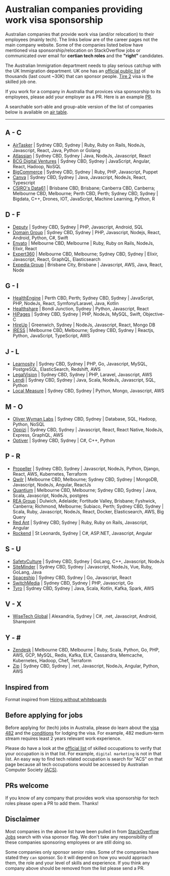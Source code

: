 # Australian companies providing work visa sponsorship

Australian companies that provide work visa (and/or relocation) to their employees (mainly tech).
The links below are of the career pages not the main company website. Some of the companies listed below have mentioned visa sponsorship/relocation on StackOverflow jobs or communicated over email for **certian tech roles** and the **"right"** candidates. 

The Australian Immigration department needs to play serious catchup with the UK Immigration department. UK one has an [official public list](https://www.gov.uk/government/publications/register-of-licensed-sponsors-workers) of thousands (last count ~30K) that can sponsor people. [Tire 2](https://www.gov.uk/tier-2-general) visa is the skilled job one.

If you work for a company in Australia that provices visa sponsorship to its employees, please add your employer as a PR. Here is an example [PR](https://github.com/geshan/au-companies-providing-work-visa-sponsorship/pull/32). 

A searchable sort-able and group-able version of the list of companies below is available on [air table](https://airtable.com/shrgB7IeiaGmIkGug/tblimdYn6HhmTYmD3).

---

## A - C
- [AirTasker](https://www.airtasker.com/careers/) | Sydney CBD, Sydney |  Ruby, Ruby on Rails, NodeJs, Javascript, React, Java, Python or Golang
- [Atlassian](https://www.atlassian.com/company/careers/sydney) | Sydney CBD, Sydney | Java, NodeJs, Javascript, React
- [BCG Digital Ventures](https://careers.bcgdv.com/locations/sydney/) | Sydney CBD, Sydney | JavaScript, Angular, React, Hadoop, NoSQL
- [BigCommerce](https://www.bigcommerce.com/careers/) | Sydney CBD, Sydney |  Ruby, PHP, Javascript, Puppet
- [Canva](https://www.canva.com/careers/) | Sydney CBD, Sydney | Java, Javascript, NodeJs, React, Typescript
- [CSIRO's Data61](https://jobs.csiro.au/search/?q=data61&locationsearch=) | Brisbane CBD, Brisbane; Canberra CBD, Canberra; Melbourne CBD, Melbourne; Perth CBD, Perth; Sydney CBD, Sydney | Bigdata, C++, Drones, IOT, JavaScript, Machine Learning, Python, R 

## D - F
- [Deputy](https://www.deputy.com/au/careers) | Sydney CBD, Sydney |  PHP, Javascript, Android, SQL
- [Domain Group](https://domaingroup.csod.com/ux/ats/careersite/4/home?c=domaingroup) | Sydney CBD, Sydney | PHP, Javascript, Nodejs, React, Android, Python, C#, Swift
- [Envato](https://envato.com/careers/) | Melbourne CBD, Melbourne | Ruby, Ruby on Rails, NodeJs, Elixir, React
- [Expert360](https://expert360.com/company/careers) |  Melbourne CBD, Melbourne; Sydney CBD, Sydney | Elixir, Javascript, React, GraphQL, Elasticsearch 
- [Expedia Group](https://lifeatexpedia.com/jobs/job?jobid=R-37606) | Brisbane City, Brisbane | Javascript, AWS, Java, React, Node

## G - I
- [HealthEngine](https://careers.healthengine.com.au/opportunities/) | Perth CBD, Perth; Sydney CBD, Sydney | JavaScript, PHP, NodeJs, React, Symfony/Laravel, Java, Kotlin
- [Healthshare](http://www.healthsharedigital.com/careers/) | Bondi Junction, Sydney | Python, Javascript, React
- [HiPages](https://hipagesgroup.com.au/careers/) | Sydney CBD, Sydney | PHP, NodeJs, MySQL, Swift, Objective-C
- [HireUp](https://hireup.com.au/) | Greenwich, Sydney | NodeJs, Javascript, React, Mongo DB
- [IRESS](https://www.iress.com/au/company/join-us/) | Melbourne CBD, Melbourne; Sydney CBD, Sydney | Reactjs, Python, JavaScript, TypeScript, AWS

## J - L
- [Learnosity](https://learnosity.com/company/careers/) | Sydney CBD, Sydney | PHP, Go, Javascript, MySQL, PostgreSQL, ElasticSearch, Redshift, AWS
- [LegalVision](https://legalvision.com.au/careers/) | Sydney CBD, Sydney | PHP, Laravel, Javascript, AWS
- [Lendi](https://lendi.recruiterbox.com/) | Sydney CBD, Sydney | Java, Scala, NodeJs, Javascript, SQL, Python
- [Local Measure](https://www.localmeasure.com/company/careers) | Sydney CBD, Sydney | Python, Mongo, Javascript, AWS

## M - O
- [Oliver Wyman Labs](https://tech.labs.oliverwyman.com/ow-join/join-us/) | Sydney CBD, Sydney | Database, SQL, Hadoop, Python, NoSQL
- [Oppizi](https://www.oppizi.com/jobs/) | Sydney CBD, Sydney | Javascript, React, React Native, NodeJs, Express, GraphQL, AWS
- [Optiver](https://www.optiver.com/ap/en/job-opportunities/all/all/Sydney/) | Sydney CBD, Sydney | C#, C++, Python

## P - R
- [Propeller](https://www.propelleraero.com/jobs/sydney/) | Sydney CBD, Sydney | Javascript, NodeJs, Python, Django, React, AWS, Kubernetes, Terraform 
- [Qwilr](https://qwilr.com/jobs/) | Melbourne CBD, Melbourne; Sydney CBD, Sydney | MongoDB, Javascript, NodeJs, Angular, ReactJs
- [Quantium](https://www.quantium.com/careers/) | Melbourne CBD, Melbourne; Sydney CBD, Sydney | Java, Scala, Javascript, NodeJs, postgres
- [REA Group](https://www.rea-group.com/careers/) | Dulwich, Adelaide; Fortitude Valley, Brisbane; Fyshwick, Canberra; Richmond, Melbourne; Subiaco, Perth; Sydney CBD, Sydney | Scala, Ruby, Javascript, NodeJs, React, Docker, Elasticsearch, AWS, Big Query
- [Red Ant](https://redant.com.au/jobs/) | Sydney CBD, Sydney | Ruby, Ruby on Rails, Javascript, Angular
- [Rockend](https://www.rockend.com/careers) | St Leonards, Sydney | C#, ASP.NET, Javascript, Angular

## S - U
- [SafetyCulture](https://safetyculture.com/careers/) | Sydney CBD, Sydney | GoLang, C++, Javascript, NodeJs
- [SiteMinder](https://www.siteminder.com/jobs/) | Sydney CBD, Sydney | Javascript, NodeJs, Vue, Ruby, GoLang, Java
- [Spaceship](https://www.spaceship.com.au/careers) | Sydney CBD, Sydney | Go, Javascript, React
- [SwitchMedia](https://www.switch.tv/careers/) | Sydney CBD, Sydney | PHP, Javascript, Go
- [Tyro](https://www.tyro.com/careers/) | Sydney CBD, Sydney | Java, Scala, Kotlin, Kafka, Spark, AWS

## V - X
- [WiseTech Global](https://www.wisetechglobal.com/careers/current-openings) | Alexandria, Sydney | C#, .net, Javascirpt, Android, Sharepoint

## Y - \#
- [Zendesk](https://www.zendesk.com/jobs/melbourne/) | Melbourne CBD, Melbourne | Ruby, Scala, Python, Go, PHP, AWS, GCP, MySQL, Redis, Kafka, ELK, Cassandra, Memcache, Kubernetes, Hadoop, Chef, Terraform
- [Zip](https://zip.co/careers) | Sydney CBD, Sydney | .net, Javascript, NodeJs, Angular, Python, AWS

## Inspired from

Format inspired from [Hiring without whiteboards](https://github.com/poteto/hiring-without-whiteboards)

## Before applying for jobs

Before applying for (tech) jobs in Australia, please do learn about the [visa 482](https://immi.homeaffairs.gov.au/visas/getting-a-visa/visa-listing/temporary-skill-shortage-482) and the [conditions](https://immi.homeaffairs.gov.au/visas/getting-a-visa/visa-listing/temporary-skill-shortage-482/medium-term-stream) for lodging the visa. For example, 482 medium-term stream requires least 2 years relevant work experience.

Please do have a look at the [official list](https://archive.homeaffairs.gov.au/trav/work/work/skills-assessment-and-assessing-authorities/skilled-occupations-lists/combined-stsol-mltssl) of skilled occupations to verify that your occupation is in that list. For example, `digital marketing` is not in that list. An easy way to find tech related occupation is search for "ACS" on that page because all tech occupations would be accessed by Australian Computer Society [(ACS)](https://www.acs.org.au/).

## PRs welcome

If you know of any company that provides work visa sponsorship for tech roles please open a PR to add them. Thanks!

## Disclaimer

Most companies in the above list have been pulled in from [StackOverflow Jobs](https://stackoverflow.com/jobs?l=Australia&d=50&u=Km&v=true) search with visa sponsor flag. We don't take any responsibility of these companies sponsoring employees or are still doing so. 

Some companies only sponsor senior roles. Some of the companies have stated they `can` sponsor. So it will depend on how you would approach them, the role and your level of skills and experience. If you think any company above should be removed from the list please send a PR.
 
